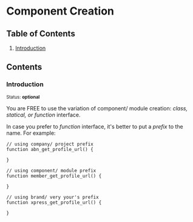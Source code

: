 # Component Creation

## Table of Contents

  1. [Introduction](#introduction)


## Contents

### Introduction

<sup>Status: **optional**</sup>

You are FREE to use the variation of component/ module creation: *class, statical, or function* interface.

In case you prefer to *function* interface, it's better to put a *prefix* to the name. For example:

```
// using company/ project prefix
function abn_get_profile_url() {

}

// using component/ module prefix
function member_get_profile_url() {

}

// using brand/ very your's prefix
function xpress_get_profile_url() {

}
```
